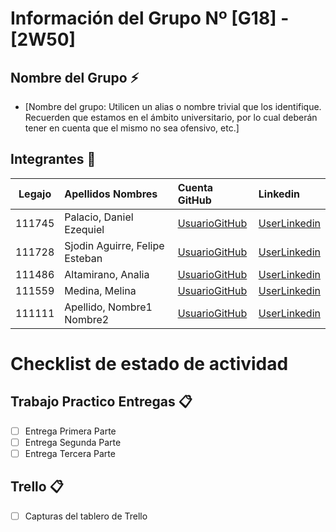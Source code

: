 # Información del Grupo Nº [G18] - [2W50]


## Nombre del Grupo :zap:

* [Nombre del grupo: Utilicen un alias o nombre trivial que los identifique. Recuerden que estamos en el ámbito universitario, por lo cual deberán tener en cuenta que el mismo no sea ofensivo, etc.]


## Integrantes :busts_in_silhouette:

| Legajo| Apellidos Nombres  | Cuenta GitHub | Linkedin
| :------: | :-------- | :-------- | :-------- |
| 111745 | Palacio, Daniel Ezequiel|[UsuarioGitHub](https://github.com/danielpalacio79)|[UserLinkedin](https://ar.linkedin.com/in/daniel-palacio-94b63210)|
| 111728 | Sjodin Aguirre, Felipe Esteban |[UsuarioGitHub](https://github.com/FELIPE-SJODIN)|[UserLinkedin](https://ar.linkedin.com/)|
| 111486 | Altamirano, Analia |[UsuarioGitHub](https://github.com/111486)|[UserLinkedin](https://ar.linkedin.com/)|
| 111559 | Medina, Melina |[UsuarioGitHub](https://github.com/MelinaMedina)|[UserLinkedin](https://ar.linkedin.com/)|
| 111111 | Apellido, Nombre1 Nombre2 |[UsuarioGitHub](https://github.com/xxxx)|[UserLinkedin](https://ar.linkedin.com/)|


# Checklist de estado de actividad

## Trabajo Practico Entregas :clipboard:
- [ ] Entrega Primera Parte
- [ ] Entrega Segunda Parte
- [ ] Entrega Tercera Parte

## Trello :clipboard:
- [ ] Capturas del tablero de Trello
